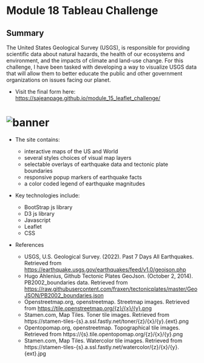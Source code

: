 # Module 18 Tableau Challenge
## Summary

The United States Geological Survey (USGS), is responsible for providing scientific data about natural hazards, the health of our ecosystems and environment, and the impacts of climate and land-use change. For this challenge, I have been tasked with developing a way to visualize USGS data that will allow them to better educate the public and other government organizations on issues facing our planet.  
- Visit the final form here:  https://sajeanpage.github.io/module_15_leaflet_challenge/

# ![banner](Images/topo_map.PNG)
- The site contains:
  - interactive maps of the US and World
  - several styles choices of visual map layers 
  - selectable overlays of earthquake data and tectonic plate boundaries
  - responsive popup markers of earthquake facts
  - a color coded legend of earthquake magnitudes
 
- Key technologies include:
  - BootStrap js library
  - D3 js library  
  - Javascript
  - Leaflet
  - CSS
  

- References
  - USGS, U.S. Geological Survey. (2022). Past 7 Days All Earthquakes. Retrieved from https://earthquake.usgs.gov/earthquakes/feed/v1.0/geojson.php
  - Hugo Ahlenius, Github Tectonic Plates GeoJson. (October 2, 2014). PB2002_boundaries data. Retrieved from https://raw.githubusercontent.com/fraxen/tectonicplates/master/GeoJSON/PB2002_boundaries.json  
  - Openstreetmap.org, openstreetmap. Streetmap images. Retrieved from https://tile.openstreetmap.org/{z}/{x}/{y}.png
  - Stamen.com, Map Tiles. Toner tile  images. Retrieved from https://stamen-tiles-{s}.a.ssl.fastly.net/toner/{z}/{x}/{y}.{ext}.png
  - Opentopomap.org, openstreetmap. Topographical tile images. Retrieved from https://{s}.tile.opentopomap.org/{z}/{x}/{y}.png
  - Stamen.com, Map Tiles. Watercolor tile images. Retrieved from https://stamen-tiles-{s}.a.ssl.fastly.net/watercolor/{z}/{x}/{y}.{ext}.jpg
